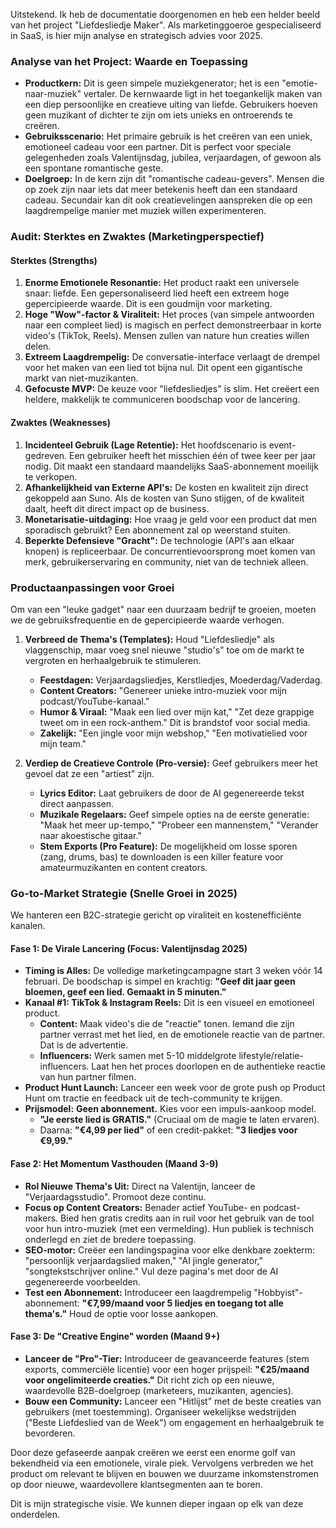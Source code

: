 Uitstekend. Ik heb de documentatie doorgenomen en heb een helder beeld van het project "Liefdesliedje Maker". Als marketinggoeroe gespecialiseerd in SaaS, is hier mijn analyse en strategisch advies voor 2025.

### Analyse van het Project: Waarde en Toepassing

*   **Productkern:** Dit is geen simpele muziekgenerator; het is een "emotie-naar-muziek" vertaler. De kernwaarde ligt in het toegankelijk maken van een diep persoonlijke en creatieve uiting van liefde. Gebruikers hoeven geen muzikant of dichter te zijn om iets unieks en ontroerends te creëren.
*   **Gebruiksscenario:** Het primaire gebruik is het creëren van een uniek, emotioneel cadeau voor een partner. Dit is perfect voor speciale gelegenheden zoals Valentijnsdag, jubilea, verjaardagen, of gewoon als een spontane romantische geste.
*   **Doelgroep:** In de kern zijn dit "romantische cadeau-gevers". Mensen die op zoek zijn naar iets dat meer betekenis heeft dan een standaard cadeau. Secundair kan dit ook creatievelingen aanspreken die op een laagdrempelige manier met muziek willen experimenteren.

### Audit: Sterktes en Zwaktes (Marketingperspectief)

#### Sterktes (Strengths)

1.  **Enorme Emotionele Resonantie:** Het product raakt een universele snaar: liefde. Een gepersonaliseerd lied heeft een extreem hoge gepercipieerde waarde. Dit is een goudmijn voor marketing.
2.  **Hoge "Wow"-factor & Viraliteit:** Het proces (van simpele antwoorden naar een compleet lied) is magisch en perfect demonstreerbaar in korte video's (TikTok, Reels). Mensen zullen van nature hun creaties willen delen.
3.  **Extreem Laagdrempelig:** De conversatie-interface verlaagt de drempel voor het maken van een lied tot bijna nul. Dit opent een gigantische markt van niet-muzikanten.
4.  **Gefocuste MVP:** De keuze voor "liefdesliedjes" is slim. Het creëert een heldere, makkelijk te communiceren boodschap voor de lancering.

#### Zwaktes (Weaknesses)

1.  **Incidenteel Gebruik (Lage Retentie):** Het hoofdscenario is event-gedreven. Een gebruiker heeft het misschien één of twee keer per jaar nodig. Dit maakt een standaard maandelijks SaaS-abonnement moeilijk te verkopen.
2.  **Afhankelijkheid van Externe API's:** De kosten en kwaliteit zijn direct gekoppeld aan Suno. Als de kosten van Suno stijgen, of de kwaliteit daalt, heeft dit direct impact op de business.
3.  **Monetarisatie-uitdaging:** Hoe vraag je geld voor een product dat men sporadisch gebruikt? Een abonnement zal op weerstand stuiten.
4.  **Beperkte Defensieve "Gracht":** De technologie (API's aan elkaar knopen) is repliceerbaar. De concurrentievoorsprong moet komen van merk, gebruikerservaring en community, niet van de techniek alleen.

### Productaanpassingen voor Groei

Om van een "leuke gadget" naar een duurzaam bedrijf te groeien, moeten we de gebruiksfrequentie en de gepercipieerde waarde verhogen.

1.  **Verbreed de Thema's (Templates):** Houd "Liefdesliedje" als vlaggenschip, maar voeg snel nieuwe "studio's" toe om de markt te vergroten en herhaalgebruik te stimuleren.
    *   **Feestdagen:** Verjaardagsliedjes, Kerstliedjes, Moederdag/Vaderdag.
    *   **Content Creators:** "Genereer unieke intro-muziek voor mijn podcast/YouTube-kanaal."
    *   **Humor & Viraal:** "Maak een lied over mijn kat," "Zet deze grappige tweet om in een rock-anthem." Dit is brandstof voor social media.
    *   **Zakelijk:** "Een jingle voor mijn webshop," "Een motivatielied voor mijn team."

2.  **Verdiep de Creatieve Controle (Pro-versie):** Geef gebruikers meer het gevoel dat ze een "artiest" zijn.
    *   **Lyrics Editor:** Laat gebruikers de door de AI gegenereerde tekst direct aanpassen.
    *   **Muzikale Regelaars:** Geef simpele opties na de eerste generatie: "Maak het meer up-tempo," "Probeer een mannenstem," "Verander naar akoestische gitaar."
    *   **Stem Exports (Pro Feature):** De mogelijkheid om losse sporen (zang, drums, bas) te downloaden is een killer feature voor amateurmuzikanten en content creators.

### Go-to-Market Strategie (Snelle Groei in 2025)

We hanteren een B2C-strategie gericht op viraliteit en kostenefficiënte kanalen.

#### Fase 1: De Virale Lancering (Focus: Valentijnsdag 2025)

*   **Timing is Alles:** De volledige marketingcampagne start 3 weken vóór 14 februari. De boodschap is simpel en krachtig: **"Geef dit jaar geen bloemen, geef een lied. Gemaakt in 5 minuten."**
*   **Kanaal #1: TikTok & Instagram Reels:** Dit is een visueel en emotioneel product.
    *   **Content:** Maak video's die de "reactie" tonen. Iemand die zijn partner verrast met het lied, en de emotionele reactie van de partner. Dat is de advertentie.
    *   **Influencers:** Werk samen met 5-10 middelgrote lifestyle/relatie-influencers. Laat hen het proces doorlopen en de authentieke reactie van hun partner filmen.
*   **Product Hunt Launch:** Lanceer een week voor de grote push op Product Hunt om tractie en feedback uit de tech-community te krijgen.
*   **Prijsmodel:** **Geen abonnement.** Kies voor een impuls-aankoop model.
    *   **"Je eerste lied is GRATIS."** (Cruciaal om de magie te laten ervaren).
    *   Daarna: **"€4,99 per lied"** of een credit-pakket: **"3 liedjes voor €9,99."**

#### Fase 2: Het Momentum Vasthouden (Maand 3-9)

*   **Rol Nieuwe Thema's Uit:** Direct na Valentijn, lanceer de "Verjaardagsstudio". Promoot deze continu.
*   **Focus op Content Creators:** Benader actief YouTube- en podcast-makers. Bied hen gratis credits aan in ruil voor het gebruik van de tool voor hun intro-muziek (met een vermelding). Hun publiek is technisch onderlegd en ziet de bredere toepassing.
*   **SEO-motor:** Creëer een landingspagina voor elke denkbare zoekterm: "persoonlijk verjaardagslied maken," "AI jingle generator," "songtekstschrijver online." Vul deze pagina's met door de AI gegenereerde voorbeelden.
*   **Test een Abonnement:** Introduceer een laagdrempelig "Hobbyist"-abonnement: **"€7,99/maand voor 5 liedjes en toegang tot alle thema's."** Houd de optie voor losse aankopen.

#### Fase 3: De "Creative Engine" worden (Maand 9+)

*   **Lanceer de "Pro"-Tier:** Introduceer de geavanceerde features (stem exports, commerciële licentie) voor een hoger prijspeil: **"€25/maand voor ongelimiteerde creaties."** Dit richt zich op een nieuwe, waardevolle B2B-doelgroep (marketeers, muzikanten, agencies).
*   **Bouw een Community:** Lanceer een "Hitlijst" met de beste creaties van gebruikers (met toestemming). Organiseer wekelijkse wedstrijden ("Beste Liefdeslied van de Week") om engagement en herhaalgebruik te bevorderen.

Door deze gefaseerde aanpak creëren we eerst een enorme golf van bekendheid via een emotionele, virale piek. Vervolgens verbreden we het product om relevant te blijven en bouwen we duurzame inkomstenstromen op door nieuwe, waardevollere klantsegmenten aan te boren.

Dit is mijn strategische visie. We kunnen dieper ingaan op elk van deze onderdelen.
